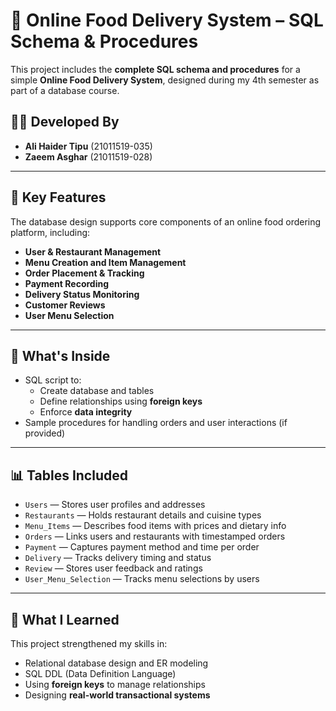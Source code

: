 
# 🍔 Online Food Delivery System – SQL Schema & Procedures

This project includes the **complete SQL schema and procedures** for a simple **Online Food Delivery System**, designed during my 4th semester as part of a database course.

## 👨‍💻 Developed By
- **Ali Haider Tipu** (21011519-035)  
- **Zaeem Asghar** (21011519-028)

---

## 🧱 Key Features

The database design supports core components of an online food ordering platform, including:

- **User & Restaurant Management**
- **Menu Creation and Item Management**
- **Order Placement & Tracking**
- **Payment Recording**
- **Delivery Status Monitoring**
- **Customer Reviews**
- **User Menu Selection**

---

## 📂 What's Inside

- SQL script to:
  - Create database and tables
  - Define relationships using **foreign keys**
  - Enforce **data integrity**
- Sample procedures for handling orders and user interactions (if provided)

---

## 📊 Tables Included

- `Users` — Stores user profiles and addresses  
- `Restaurants` — Holds restaurant details and cuisine types  
- `Menu_Items` — Describes food items with prices and dietary info  
- `Orders` — Links users and restaurants with timestamped orders  
- `Payment` — Captures payment method and time per order  
- `Delivery` — Tracks delivery timing and status  
- `Review` — Stores user feedback and ratings  
- `User_Menu_Selection` — Tracks menu selections by users

---

## 🧠 What I Learned

This project strengthened my skills in:
- Relational database design and ER modeling
- SQL DDL (Data Definition Language)
- Using **foreign keys** to manage relationships
- Designing **real-world transactional systems**
